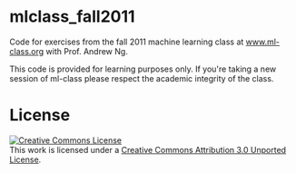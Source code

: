 mlclass_fall2011
================

Code for exercises from the fall 2011 machine learning class at www.ml-class.org with Prof. Andrew Ng.

This code is provided for learning purposes only.  If you're taking a new session of ml-class please
respect the academic integrity of the class.

License
=======

<a rel="license" href="http://creativecommons.org/licenses/by/3.0/"><img alt="Creative Commons License" style="border-width:0" src="http://i.creativecommons.org/l/by/3.0/88x31.png" /></a><br />This work is licensed under a <a rel="license" href="http://creativecommons.org/licenses/by/3.0/">Creative Commons Attribution 3.0 Unported License</a>.